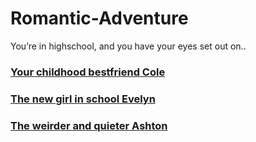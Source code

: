 # Romantic-Adventure

You’re in highschool, and you have your eyes set out on..

### [Your childhood bestfriend Cole](Cole.md)
### [The new girl in school Evelyn](Evelyn)
### [The weirder and quieter Ashton](Ashton)
